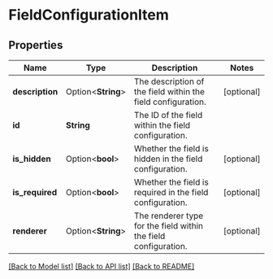 # FieldConfigurationItem

## Properties

Name | Type | Description | Notes
------------ | ------------- | ------------- | -------------
**description** | Option<**String**> | The description of the field within the field configuration. | [optional]
**id** | **String** | The ID of the field within the field configuration. | 
**is_hidden** | Option<**bool**> | Whether the field is hidden in the field configuration. | [optional]
**is_required** | Option<**bool**> | Whether the field is required in the field configuration. | [optional]
**renderer** | Option<**String**> | The renderer type for the field within the field configuration. | [optional]

[[Back to Model list]](../README.md#documentation-for-models) [[Back to API list]](../README.md#documentation-for-api-endpoints) [[Back to README]](../README.md)


